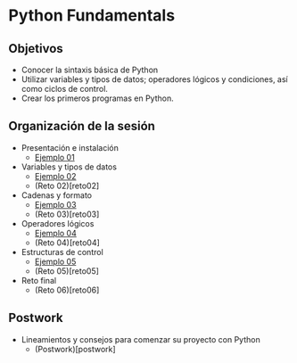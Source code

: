 # Python Fundamentals

## Objetivos

* Conocer la sintaxis básica de Python
* Utilizar variables y tipos de datos; operadores lógicos y condiciones, así como ciclos de control.
* Crear los primeros programas en Python.

## Organización de la sesión

* Presentación e instalación
    * [Ejemplo 01](ejemplo01/readme.md)
* Variables y tipos de datos
    * [Ejemplo 02](ejemplo02/readme.md)
    * (Reto 02)[reto02]
* Cadenas y formato
    * [Ejemplo 03](ejemplo03/readme.md)
    * (Reto 03)[reto03]
* Operadores lógicos
    * [Ejemplo 04](ejemplo04/readme.md)
    * (Reto 04)[reto04]
* Estructuras de control
    * [Ejemplo 05](ejemplo05/readme.md)
    * (Reto 05)[reto05]
* Reto final
    * (Reto 06)[reto06]

## Postwork

* Lineamientos y consejos para comenzar su proyecto con Python
   *  (Postwork)[postwork]



